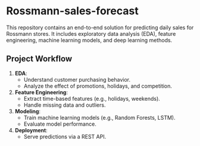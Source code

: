 # Rossmann-sales-forecast
 
This repository contains an end-to-end solution for predicting daily sales for Rossmann stores. It includes exploratory data analysis (EDA), feature engineering, machine learning models, and deep learning methods.

## Project Workflow
1. **EDA**:
   - Understand customer purchasing behavior.
   - Analyze the effect of promotions, holidays, and competition.
2. **Feature Engineering**:
   - Extract time-based features (e.g., holidays, weekends).
   - Handle missing data and outliers.
3. **Modeling**:
   - Train machine learning models (e.g., Random Forests, LSTM).
   - Evaluate model performance.
4. **Deployment**:
   - Serve predictions via a REST API.




